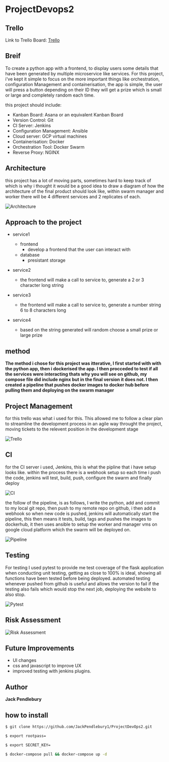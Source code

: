 # ProjectDevops2

## Trello

Link to Trello Board: [Trello](https://trello.com/b/ZFqyS6gs/devops-project2)

## Breif

To create a python app with a frontend, to display users some details that have been generated by multiple microservice like services.
For this project, i've kept it simple to focus on the more important things like orchestration, configuration Management and containerisation, the app is simple, the user will press a button depending on their ID they will get a prize which is small or large and completely random each time.

this project should include:

- Kanban Board: Asana or an equivalent Kanban Board
- Version Control: Git
- CI Server: Jenkins
- Configuration Management: Ansible
- Cloud server: GCP virtual machines
- Containerisation: Docker
- Orchestration Tool: Docker Swarm
- Reverse Proxy: NGINX

## Architecture

this project has a lot of moving parts, sometimes hard to keep track of which is why i thought it would be a good idea to draw a diagram of how the architecture of the final product should look like, within swarm manager and worker there will be 4 different services and 2 replicates of each.

![Architecture](https://i.gyazo.com/8dc00ccb9ffcd3737e0056b0b46868f8.png)

## Approach to the project

- service1
  - frontend
    - develop a frontend that the user can interact with
  - database
    - presistant storage

- service2
  - the frontend will make a call to service to, generate a 2 or 3 character long string

- service3
  - the frontend will make a call to service to, generate a number string 6 to 8 characters long

- service4
  - based on the string generated will random choose a small prize or large prize


## method

**The method i chose for this project was itterative, I first started with with the python app, then i dockerised the app. I then procceded to test if all the services were interacting thats why you will see on github, my compose file did include nginx but in the final version it does not. I then created a pipeline that pushes docker images to docker hub before pulling them and deploying on the swarm manager**

## Project Management

for this trello was what i used for this. This allowed me to follow a clear plan to streamline the development process in an agile way throught the project, moving tickets 
to the relevent position in the development stage

![Trello](https://i.gyazo.com/a70fbda2eda0ca8159813166e52b94d4.png)

## CI

for the CI server i used, Jenkins, this is what the pipline that i have setup looks like. within the process there is a webhook setup so each time i push the code, jenkins will test, build, push, configure the swarm and finally deploy

![CI](https://i.gyazo.com/612c30a021bf2fc5fb8061623b84d31a.png)

the follow of the pipeline, is as follows, I write the python, add and commit to my local git repo, then push to my remote repo on github, i then add a webhook so when new code is pushed, jenkins will automatically start the pipeline, this then means it tests, build, tags and pushes the images to dockerhub, it then uses ansible to setup the worker and manager vms on google cloud platform which the swarm will be deployed on.

![Pipeline](https://i.gyazo.com/52032f5f4730e75be92202d17a032ed2.png)

## Testing

For testing I used pytest to provide me test coverage of the flask application when conducting unit testing,
getting as close to 100% is ideal, showing all functions have been tested before being deployed.
automated testing whenever pushed from github is useful and allows the version to fail if the testing also fails which would stop the next job, deploying the website to also stop.

![Pytest](https://i.gyazo.com/542bdfb6fd6abe7c74e4dd18e4bc3178.png)

## Risk Assessment

![Risk Assessment](https://i.gyazo.com/3102f47bad07af863d5051da47920296.png)

## Future Improvements

- UI changes
- css and javascript to improve UX
- improved testing with jenkins plugins.

## Author

**Jack Pendlebury**

## how to install

```sh
$ git clone https://github.com/JackPendlebury1/ProjectDevOps2.git
```

```sh
$ export rootpass=
```

```sh
$ export SECRET_KEY=
```

```sh
$ docker-compose pull && docker-compose up -d
```
